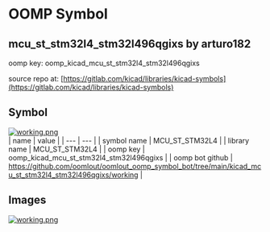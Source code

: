 # OOMP Symbol  
## mcu_st_stm32l4_stm32l496qgixs  by arturo182  
  
oomp key: oomp_kicad_mcu_st_stm32l4_stm32l496qgixs  
  
source repo at: [https://gitlab.com/kicad/libraries/kicad-symbols](https://gitlab.com/kicad/libraries/kicad-symbols)  
## Symbol  
  
[![working.png](working_600.png)](working.png)  
| name | value | 
| --- | --- | 
| symbol name | MCU_ST_STM32L4 | 
| library name | MCU_ST_STM32L4 | 
| oomp key | oomp_kicad_mcu_st_stm32l4_stm32l496qgixs | 
| oomp bot github | https://github.com/oomlout/oomlout_oomp_symbol_bot/tree/main/kicad_mcu_st_stm32l4_stm32l496qgixs/working | 
## Images  
  
[![working.png](working_140.png)](working.png)  
